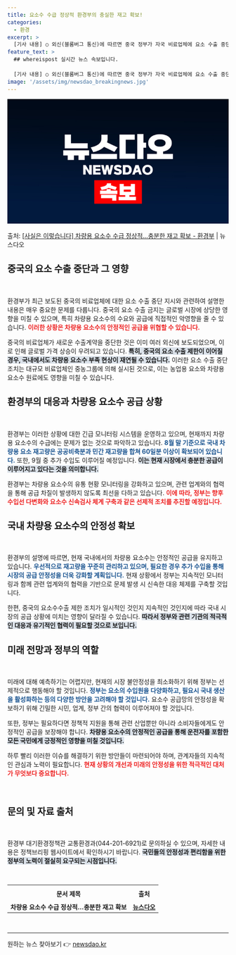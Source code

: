 ```yaml
---
title: 요소수 수급 정상적 환경부의 충실한 재고 확보!
categories:
  - 환경
excerpt: >
  [기사 내용] ○ 외신(블룸버그 통신)에 따르면 중국 정부가 자국 비료업체에 요소 수출 중단을 지시하였고, …
feature_text: >
  ## whereispost 실시간 뉴스 속보입니다.

  [기사 내용] ○ 외신(블룸버그 통신)에 따르면 중국 정부가 자국 비료업체에 요소 수출 중단을 지시하였고, …
image: '/assets/img/newsdao_breakingnews.jpg'
---
```


![뉴스다오 속보](/assets/img/newsdao_breakingnews.jpg)

<p>출처: <a href="https://newsdao.kr/1905" rel="dofollow">[사실은 이렇습니다] 차량용 요소수 수급 정상적…충분한 재고 확보 - 환경부</a> | 뉴스다오</p>

<h2 data-ke-size="size26">중국의 요소 수출 중단과 그 영향</h2>

<p data-ke-size="size16">&nbsp;</p>

환경부가 최근 보도된 중국의 비료업체에 대한 요소 수출 중단 지시와 관련하여 설명한 내용은 매우 중요한 문제를 다룹니다. 중국의 요소 수출 금지는 글로벌 시장에 상당한 영향을 미칠 수 있으며, 특히 차량용 요소수의 수요와 공급에 직접적인 악영향을 줄 수 있습니다. <b><span style="color: #ee2323;">이러한 상황은 차량용 요소수의 안정적인 공급을 위협할 수 있습니다.</span></b> 

중국의 비료업체가 새로운 수출계약을 중단한 것은 이미 여러 외신에 보도되었으며, 이로 인해 글로벌 가격 상승이 우려되고 있습니다. <b><span style="background-color: #21538527;">특히, 중국의 요소 수출 제한이 이어질 경우, 국내에서도 차량용 요소수 부족 현상이 재연될 수 있습니다.</span></b> 이러한 요소 수출 중단 조치는 대규모 비료업체인 중농그룹에 의해 실시된 것으로, 이는 농업용 요소와 차량용 요소수 원료에도 영향을 미칠 수 있습니다.

<h2 data-ke-size="size26">환경부의 대응과 차량용 요소수 공급 상황</h2>

<p data-ke-size="size16">&nbsp;</p>

환경부는 이러한 상황에 대한 긴급 모니터링 시스템을 운영하고 있으며, 현재까지 차량용 요소수의 수급에는 문제가 없는 것으로 파악하고 있습니다. <b><span style="color: #1a5490;">8월 말 기준으로 국내 차량용 요소 재고량은 공공비축분과 민간 재고량을 합쳐 60일분 이상이 확보되어 있습니다.</span></b> 또한, 9월 중 추가 수입도 이루어질 예정입니다. <b><span style="background-color: #21538527;">이는 현재 시장에서 충분한 공급이 이루어지고 있다는 것을 의미합니다.</span></b>

환경부는 차량용 요소수의 유통 현황 모니터링을 강화하고 있으며, 관련 업계와의 협력을 통해 공급 차질이 발생하지 않도록 최선을 다하고 있습니다. <b><span style="color: #ee2323;">이에 따라, 정부는 향후 수입선 다변화와 요소수 신속검사 체계 구축과 같은 선제적 조치를 추진할 예정입니다.</span></b>

<h2 data-ke-size="size26">국내 차량용 요소수의 안정성 확보</h2>

<p data-ke-size="size16">&nbsp;</p>

환경부의 설명에 따르면, 현재 국내에서의 차량용 요소수는 안정적인 공급을 유지하고 있습니다. <b><span style="color: #1a5490;">우선적으로 재고량을 꾸준히 관리하고 있으며, 필요한 경우 추가 수입을 통해 시장의 공급 안정성을 더욱 강화할 계획입니다.</span></b> 현재 상황에서 정부는 지속적인 모니터링과 함께 관련 업계와의 협력을 기반으로 문제 발생 시 신속한 대응 체제를 구축할 것입니다.

한편, 중국의 요소수수출 제한 조치가 일시적인 것인지 지속적인 것인지에 따라 국내 시장의 공급 상황에 미치는 영향이 달라질 수 있습니다. <b><span style="background-color: #21538527;">따라서 정부와 관련 기관의 적극적인 대응과 유기적인 협력이 필요할 것으로 보입니다.</span></b>

<h2 data-ke-size="size26">미래 전망과 정부의 역할</h2>

<p data-ke-size="size16">&nbsp;</p>

미래에 대해 예측하기는 어렵지만, 현재의 시장 불안정성을 최소화하기 위해 정부는 선제적으로 행동해야 할 것입니다. <b><span style="color: #1a5490;">정부는 요소의 수입원을 다양화하고, 필요시 국내 생산을 활성화하는 등의 다양한 방안을 고려해야 할 것입니다.</span></b> 요소수 공급망의 안정성을 확보하기 위해 긴밀한 시민, 업계, 정부 간의 협력이 이루어져야 할 것입니다.

또한, 정부는 필요하다면 정책적 지원을 통해 관련 산업뿐만 아니라 소비자들에게도 안정적인 공급을 보장해야 합니다. <b><span style="background-color: #21538527;">차량용 요소수의 안정적인 공급을 통해 운전자를 포함한 모든 국민에게 긍정적인 영향을 미칠 것입니다.</span></b>

하루 빨리 이러한 이슈를 해결하기 위한 방안들이 마련되어야 하며, 관계자들의 지속적인 관심과 노력이 필요합니다. <b><span style="color: #ee2323;">현재 상황의 개선과 미래의 안정성을 위한 적극적인 대처가 무엇보다 중요합니다.</span></b>

<p data-ke-size="size16">&nbsp;</p>

<h2 data-ke-size="size26">문의 및 자료 출처</h2>

<p data-ke-size="size16">&nbsp;</p>

환경부 대기환경정책관 교통환경과(044-201-6921)로 문의하실 수 있으며, 자세한 내용은 정책브리핑 웹사이트에서 확인하시기 바랍니다. <b><span style="background-color: #21538527;">국민들의 안정성과 편리함을 위한 정부의 노력이 절실히 요구되는 시점입니다.</span></b>

<p data-ke-size="size16">&nbsp;</p>

<table>
    <tr>
        <th style="text-align: center; height: 30px;"><b>문서 제목</b></th>
        <th style="text-align: center; height: 30px;"><b>출처</b></th>
    </tr>
    <tr>
        <td style="text-align: center; height: 17px;"><b>차량용 요소수 수급 정상적…충분한 재고 확보</b></td>
        <td style="text-align: center; height: 17px;"><b><a href="https://newsdao.kr/1905">뉴스다오</a></b></td>
    </tr>
</table>

<p data-ke-size="size16">&nbsp;</p>

<hr /> 

원하는 뉴스 찾아보기 👉 <a href="https://newsdao.kr" rel="dofollow">newsdao.kr</a>


